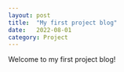 ```yaml
---
layout: post
title:  "My first project blog"
date:   2022-08-01
category: Project
---
```

Welcome to my first project blog!